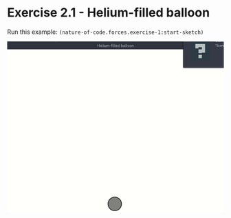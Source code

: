 # Exercise 2.1 - Helium-filled balloon

Run this example: `(nature-of-code.forces.exercise-1:start-sketch)`

![Exercise 2.1 - Helium-filled balloon](screenshots/Exercise%202.1%20-%20Helium-filled%20balloon.gif)
